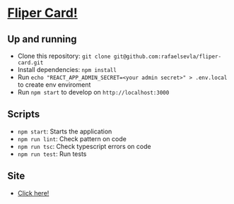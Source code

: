 # [Fliper Card!](https://fliper-card.netlify.app/)

## Up and running

- Clone this repository: `git clone git@github.com:rafaelsevla/fliper-card.git`
- Install dependencies: `npm install`
- Run `echo "REACT_APP_ADMIN_SECRET=<your admin secret>" > .env.local` to create env enviroment
- Run `npm start` to develop on `http://localhost:3000`

## Scripts

- `npm start`: Starts the application
- `npm run lint`: Check pattern on code
- `npm run tsc`: Check typescript errors on code
- `npm run test`: Run tests

## Site

- [Click here!](https://fliper-card.netlify.app/)
